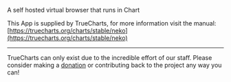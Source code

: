A self hosted virtual browser that runs in Chart

This App is supplied by TrueCharts, for more information visit the manual: [https://truecharts.org/charts/stable/neko](https://truecharts.org/charts/stable/neko)

---

TrueCharts can only exist due to the incredible effort of our staff.
Please consider making a [donation](https://truecharts.org/sponsor) or contributing back to the project any way you can!
